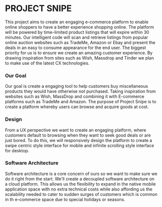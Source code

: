 # PROJECT SNIPE

This project aims to create an engaging e-commerce platform to enable online shoppers to have a better experience shopping online.
The platform will be powered by time-limited product listings that will expire within 30 minutes. Our intelligent code will scan and retrieve
listings from popular online auction websites such as TradeMe, Amazon or Ebay and present the deals in an easy to consume
appearance for the end user. The biggest priority for us is to ensure we create an amazing customer experience. By drawing inspiration from sites
such as Wish, Massdrop and Tinder we plan to make use of the latest CX technologies.

### Our Goal

Our goal is create a engaging tool to help customers buy miscellaneous products they would have otherwise not purchased.
Taking inspiration from websites such as Wish, MassDrop and combining it with E-commerce platforms such as TradeMe and Amazon. 
The purpose of Project Snipe is to create a platform whereby users can browse and acquire goods at cost. 

### Design

From a UX perspective we want to create an engaging platform, where customers default to browsing when they want to seek
good deals or are just bored. To do this, we will responsively design the platform to create a swipe centric style interface for mobile
and infinite scrolling style interface for desktop.

### Software Architecture

Software architecture is a core concern of ours so we want to make sure we do it right from the start. We'll create a 
decoupled software architecture on a cloud platform. This allows us the flexibility to expand in the native mobile application space
with no extra technical costs while also affording us the scalability needed to cater to sudden surges of customers which 
is common in th e-commerce space due to special holidays or seasons.